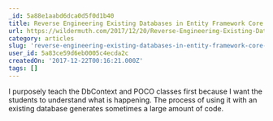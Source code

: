 ```yaml
---
_id: 5a88e1aabd6dca0d5f0d1b40
title: Reverse Engineering Existing Databases in Entity Framework Core 2
url: https://wildermuth.com/2017/12/20/Reverse-Engineering-Existing-Databases-in-Entity-Framework-Core-2
category: articles
slug: 'reverse-engineering-existing-databases-in-entity-framework-core-2'
user_id: 5a83ce59d6eb0005c4ecda2c
createdOn: '2017-12-22T00:16:21.000Z'
tags: []
---
```


I purposely teach the DbContext and POCO classes first because I want the students to understand what is happening. The process of using it with an existing database generates sometimes a large amount of code.
